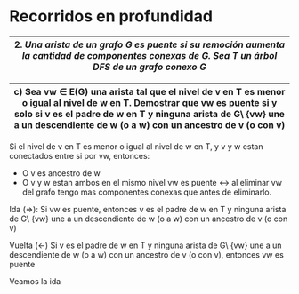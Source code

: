 # Recorridos en profundidad

| 2. _Una arista de un grafo G es puente si su remoción aumenta la cantidad de componentes conexas de G. Sea T un árbol DFS de un grafo conexo G_ |
| ----------------------------------------------------------------------------------------------------------------------------------------------- |

| c) Sea vw ∈ E(G) una arista tal que el nivel de v en T es menor o igual al nivel de w en T. Demostrar que vw es puente si y solo si v es el padre de w en T y ninguna arista de G\ {vw} une a un descendiente de w (o a w) con un ancestro de v (o con v) |
| --------------------------------------------------------------------------------------------------------------------------------------------------------------------------------------------------------------------------------------------------------- |
Si el nivel de v en T es menor o igual al nivel de w en T, y v y w estan conectados entre si por vw, entonces:
- O v es ancestro de w
- O v y w estan ambos en el mismo nivel 
vw es puente <-> al eliminar vw del grafo tengo mas componentes conexas que antes de eliminarlo.

Ida (=>): Si vw es puente, entonces v es el padre de w en T y ninguna arista de G\ {vw} une a un descendiente de w (o a w) con un ancestro de v (o con v) 

Vuelta (<-) Si v es el padre de w en T y ninguna arista de G\ {vw} une a un descendiente de w (o a w) con un ancestro de v (o con v), entonces vw es puente

Veamos la ida